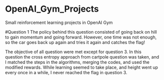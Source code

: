 # OpenAI_Gym_Projects
Small reinforcement learning projects in OpenAI Gym

#Question 1
The policy behind this question consisted of going back on hill to gain momentum and going forward. However, one time was not enough, so the car goes back up again and tries it again and catches the flag!


The objective of all question were met except for question 3. In this question the cross entropy approach from cartpole question was taken, and I matched the steps in the algorithms, merging the codes, and used the modified rewards. While learning seemed to take place, and height went up every once in a while, I never reached the flag in question 3.

